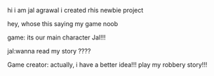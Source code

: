 hi
i am jal agrawal
i created rhis newbie project

hey, whose this saying my game noob

game: its our main character 
Jal!!!

jal:wanna read my story 
????

Game creator: actually, i have a better idea!!!
play my robbery story!!!
